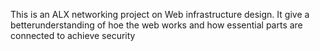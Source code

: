 This is an ALX networking project on Web infrastructure design. It give a betterunderstanding of hoe the web works and how essential parts are connected to achieve security
